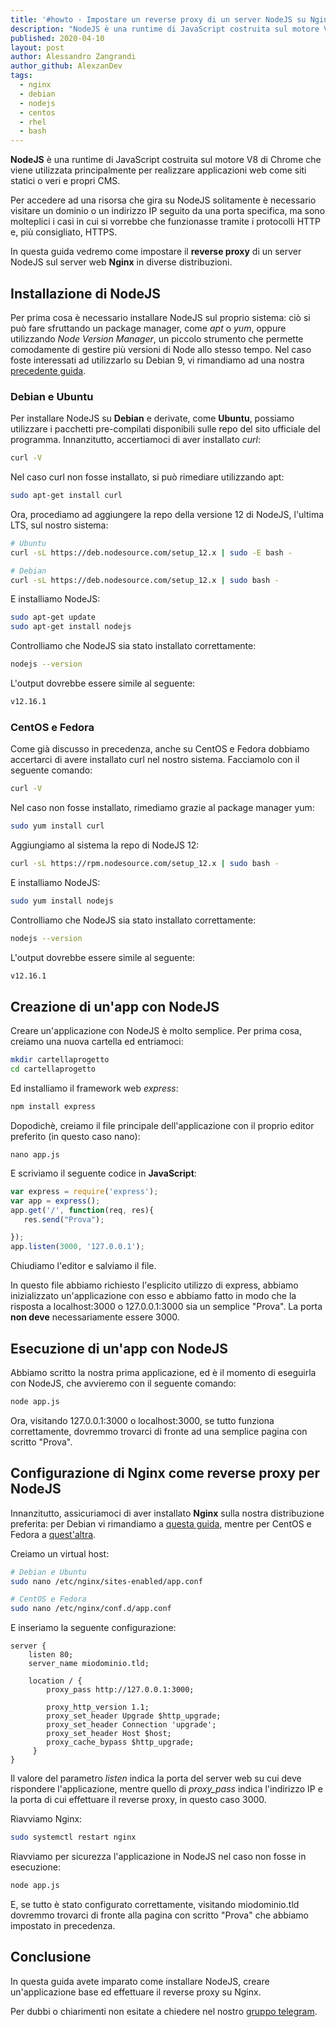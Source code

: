 ```yaml
---
title: '#howto - Impostare un reverse proxy di un server NodeJS su Nginx'
description: "NodeJS è una runtime di JavaScript costruita sul motore V8 di Chrome che viene utilizzata principalmente per real.."
published: 2020-04-10
layout: post
author: Alessandro Zangrandi
author_github: AlexzanDev
tags:
  - nginx  
  - debian  
  - nodejs  
  - centos  
  - rhel  
  - bash
---
```

**NodeJS** è una runtime di JavaScript costruita sul motore V8 di Chrome che viene utilizzata principalmente per realizzare applicazioni web come siti statici o veri e propri CMS.

Per accedere ad una risorsa che gira su NodeJS solitamente è necessario visitare un dominio o un indirizzo IP seguito da una porta specifica, ma sono molteplici i casi in cui si vorrebbe che funzionasse tramite i protocolli HTTP e, più consigliato, HTTPS.

In questa guida vedremo come impostare il **reverse proxy** di un server NodeJS sul server web **Nginx** in diverse distribuzioni.

## Installazione di NodeJS

Per prima cosa è necessario installare NodeJS sul proprio sistema: ciò si può fare sfruttando un package manager, come *apt* o *yum*, oppure utilizzando *Node Version Manager*, un piccolo strumento che permette comodamente di gestire più versioni di Node allo stesso tempo. Nel caso foste interessati ad utilizzarlo su Debian 9, vi rimandiamo ad una nostra [precedente guida](https://linuxhub.it/articles/howto-installare-node-version-manager-nvm-su-debian-9).

### Debian e Ubuntu

Per installare NodeJS su **Debian** e derivate, come **Ubuntu**, possiamo utilizzare i pacchetti pre-compilati disponibili sulle repo del sito ufficiale del programma. Innanzitutto, accertiamoci di aver installato *curl*:

```bash
curl -V
```

Nel caso curl non fosse installato, si può rimediare utilizzando apt:

```bash
sudo apt-get install curl

```

Ora, procediamo ad aggiungere la repo della versione 12 di NodeJS, l'ultima LTS, sul nostro sistema:

```bash
# Ubuntu
curl -sL https://deb.nodesource.com/setup_12.x | sudo -E bash -

# Debian
curl -sL https://deb.nodesource.com/setup_12.x | sudo bash -

```

E installiamo NodeJS:

```bash
sudo apt-get update
sudo apt-get install nodejs
```

Controlliamo che NodeJS sia stato installato correttamente:

```bash
nodejs --version
```

L'output dovrebbe essere simile al seguente:

```bash
v12.16.1
```

### CentOS e Fedora

Come già discusso in precedenza, anche su CentOS e Fedora dobbiamo accertarci di avere installato curl nel nostro sistema. Facciamolo con il seguente comando:

```bash
curl -V
```

Nel caso non fosse installato, rimediamo grazie al package manager yum:

```bash
sudo yum install curl
```

Aggiungiamo al sistema la repo di NodeJS 12:

```bash
curl -sL https://rpm.nodesource.com/setup_12.x | sudo bash -
```

E installiamo NodeJS:

```bash
sudo yum install nodejs
```

Controlliamo che NodeJS sia stato installato correttamente:

```bash
nodejs --version
```

L'output dovrebbe essere simile al seguente:

```bash
v12.16.1
```

## Creazione di un'app con NodeJS

Creare un'applicazione con NodeJS è molto semplice. Per prima cosa, creiamo una nuova cartella ed entriamoci:

```bash
mkdir cartellaprogetto
cd cartellaprogetto
```

Ed installiamo il framework web *express*:

```bash
npm install express
```

Dopodichè, creiamo il file principale dell'applicazione con il proprio editor preferito (in questo caso nano):

```
nano app.js
```

E scriviamo il seguente codice in **JavaScript**:

```javascript
var express = require('express');
var app = express();
app.get('/', function(req, res){
   res.send("Prova");

});
app.listen(3000, '127.0.0.1');
```

Chiudiamo l'editor e salviamo il file.

In questo file abbiamo richiesto l'esplicito utilizzo di express, abbiamo inizializzato un'applicazione con esso e abbiamo fatto in modo che la risposta a localhost:3000 o 127.0.0.1:3000 sia un semplice "Prova". La porta **non deve** necessariamente essere 3000.

## Esecuzione di un'app con NodeJS

Abbiamo scritto la nostra prima applicazione, ed è il momento di eseguirla con NodeJS, che avvieremo con il seguente comando:

```bash
node app.js
```

Ora, visitando 127.0.0.1:3000 o localhost:3000, se tutto funziona correttamente, dovremmo trovarci di fronte ad una semplice pagina con scritto "Prova".

## Configurazione di Nginx come reverse proxy per NodeJS

Innanzitutto, assicuriamoci di aver installato **Nginx** sulla nostra distribuzione preferita: per Debian vi rimandiamo a [questa guida](https://linuxhub.it/articles/howto-installazione-e-configurazione-con-let%E2%80%99s-encrypt-di-nginx-su-debian-10), mentre per CentOS e Fedora a [quest'altra](https://linuxhub.it/articles/howto-installazione-di-nginx-su-centos-8-rhel-8-e-configurazione-ssl).

Creiamo un virtual host:

```bash
# Debian e Ubuntu
sudo nano /etc/nginx/sites-enabled/app.conf

# CentOS e Fedora
sudo nano /etc/nginx/conf.d/app.conf
```

E inseriamo la seguente configurazione:

```nginx
server {
    listen 80;
    server_name miodominio.tld;

    location / {
        proxy_pass http://127.0.0.1:3000;

        proxy_http_version 1.1;
        proxy_set_header Upgrade $http_upgrade;
        proxy_set_header Connection 'upgrade';
        proxy_set_header Host $host;
        proxy_cache_bypass $http_upgrade;
     }
}
```

Il valore del parametro *listen* indica la porta del server web su cui deve rispondere l'applicazione, mentre quello di *proxy_pass* indica l'indirizzo IP e la porta di cui effettuare il reverse proxy, in questo caso 3000.

Riavviamo Nginx:

```bash
sudo systemctl restart nginx

```

Riavviamo per sicurezza l'applicazione in NodeJS nel caso non fosse in esecuzione:

```bash
node app.js
```

E, se tutto è stato configurato correttamente, visitando miodominio.tld dovremmo trovarci di fronte alla pagina con scritto "Prova" che abbiamo impostato in precedenza.

## Conclusione

In questa guida avete imparato come installare NodeJS, creare un'applicazione base ed effettuare il reverse proxy su Nginx.

Per dubbi o chiarimenti non esitate a chiedere nel nostro [gruppo telegram](https://t.me/gentedilinux).